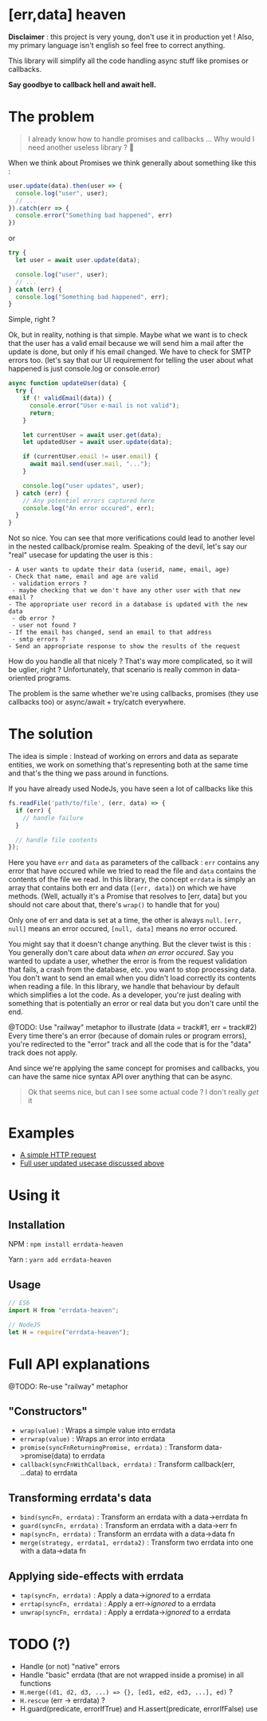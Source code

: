 # [err,data] heaven

**Disclaimer** : this project is very young, don't use it in production yet ! Also, my primary language isn't english so feel free to correct anything.

This library will simplify all the code handling async stuff like promises or callbacks.

**Say goodbye to callback hell and await hell.**

# The problem

> I already know how to handle promises and callbacks ... Why would I need another useless library ? :thinking:

When we think about Promises we think generally about something like this :

```js
user.update(data).then(user => {
  console.log("user", user);
  // ...
}).catch(err => {
  console.error("Something bad happened", err)
})
```

or

```js
try {
  let user = await user.update(data);

  console.log("user", user);
  // ...
} catch (err) {
  console.log("Something bad happened", err);
}
```

Simple, right ?

Ok, but in reality, nothing is that simple. Maybe what we want is to check that the user has a valid email because we will send him a mail after the update is done, but only if his email changed.
We have to check for SMTP errors too. (let's say that our UI requirement for telling the user about what happened is just console.log or console.error)

```js
async function updateUser(data) {  
  try {
    if (! validEmail(data)) {
      console.error("User e-mail is not valid");
      return;
    }

    let currentUser = await user.get(data);
    let updatedUser = await user.update(data);

    if (currentUser.email != user.email) {
      await mail.send(user.mail, "...");
    }

    console.log("user updates", user);
  } catch (err) {
    // Any potentiel errors captured here
    console.log("An error occured", err);
  }
}
```

Not so nice. You can see that more verifications could lead to another level in the nested callback/promise realm.
Speaking of the devil, let's say our "real" usecase for updating the user is this :

```
- A user wants to update their data (userid, name, email, age)
- Check that name, email and age are valid
 - validation errors ?
 - maybe checking that we don't have any other user with that new email ?
- The appropriate user record in a database is updated with the new data
 - db error ?
 - user not found ?
- If the email has changed, send an email to that address
 - smtp errors ?
- Send an appropriate response to show the results of the request
```

How do you handle all that nicely ? That's way more complicated, so it will be uglier, right ?
Unfortunately, that scenario is really common in data-oriented programs.

The problem is the same whether we're using callbacks, promises (they use callbacks too) or async/await + try/catch everywhere.

# The solution

The idea is simple : Instead of working on errors and data as separate entities, we work on something that's representing both at the same time and that's the thing we pass around in functions.

If you have already used NodeJs, you have seen a lot of callbacks like this

```js
fs.readFile('path/to/file', (err, data) => {
  if (err) {
    // handle failure
  }

  // handle file contents
});
```

Here you have `err` and `data` as parameters of the callback : `err` contains any error that have occured while we tried to read the file and `data` contains the contents of the file we read. In this library, the concept `errdata` is simply an array that contains both err and data (`[err, data]`) on which we have methods. (Well, actually it's a Promise that resolves to [err, data] but you should not care about that, there's `wrap()` to handle that for you)

Only one of err and data is set at a time, the other is always `null`. `[err, null]` means an error occured, `[null, data]` means no error occured.

You might say that it doesn't change anything. But the clever twist is this : You generally don't care about data *when an error occured*. Say you wanted to update a user, whether the error is from the request validation that fails, a crash from the database, etc. you want to stop processing data. You don't want to send an email when you didn't load correctly its contents when reading a file. In this library, we handle that behaviour by default which simplifies a lot the code. As a developer, you're just dealing with something that is potentially an error or real data but you don't care until the end.

@TODO: Use "railway" metaphor to illustrate (data = track#1, err = track#2)
Every time there's an error (because of domain rules or program errors), you're redirected to the "error" track and all the code that is for the "data" track does not apply.

And since we're applying the same concept for promises and callbacks, you can have the same nice syntax API over anything that can be async.

> Ok that seems nice, but can I see some actual code ? I don't really *get* it

# Examples

- [A simple HTTP request](examples/fetchJoke.js)
- [Full user updated usecase discussed above](examples/updateUser.js)

# Using it

## Installation

NPM  : `npm install errdata-heaven`

Yarn : `yarn add errdata-heaven`

## Usage

```js
// ES6
import H from "errdata-heaven";
```

```js
// NodeJS
let H = require("errdata-heaven");
```

# Full API explanations

@TODO: Re-use "railway" metaphor

## "Constructors"

- `wrap(value)`                              : Wraps a simple value into errdata
- `errwrap(value)`                           : Wraps an error into errdata
- `promise(syncFnReturningPromise, errdata)` : Transform data->promise(data) to errdata
- `callback(syncFnWithCallback, errdata)`    : Transform callback(err, ...data) to errdata

## Transforming errdata's data

- `bind(syncFn, errdata)`  : Transform an errdata with a data->errdata fn
- `guard(syncFn, errdata)` : Transform an errdata with a data->err fn
- `map(syncFn, errdata)`   : Transform an errdata with a data->data fn
- `merge(strategy, errdata1, errdata2)` : Transform two errdata into one with a data->data fn

## Applying side-effects with errdata

- `tap(syncFn, errdata)`    : Apply a data->*ignored* to a errdata
- `errtap(syncFn, errdata)` : Apply a err->*ignored*  to a errdata
- `unwrap(syncFn, errdata)` : Apply a errdata->*ignored* to a errdata

# TODO (?)

- Handle (or not) "native" errors
- Handle "basic" errdata (that are not wrapped inside a promise) in all functions
- `H.merge((d1, d2, d3, ...) => {}, [ed1, ed2, ed3, ...], ed)` ?
- `H.rescue` (err -> errdata) ?
- H.guard(predicate, errorIfTrue) and H.assert(predicate, errorIfFalse) use
